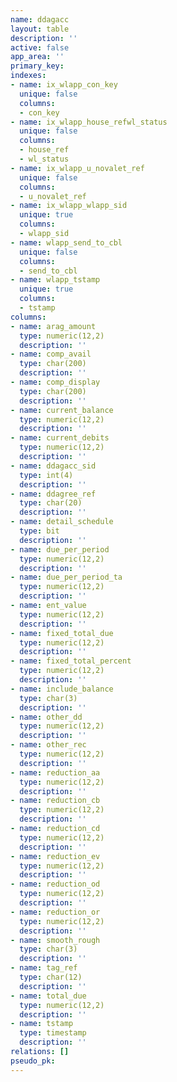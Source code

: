 ```yaml
---
name: ddagacc
layout: table
description: ''
active: false
app_area: ''
primary_key: 
indexes:
- name: ix_wlapp_con_key
  unique: false
  columns:
  - con_key
- name: ix_wlapp_house_refwl_status
  unique: false
  columns:
  - house_ref
  - wl_status
- name: ix_wlapp_u_novalet_ref
  unique: false
  columns:
  - u_novalet_ref
- name: ix_wlapp_wlapp_sid
  unique: true
  columns:
  - wlapp_sid
- name: wlapp_send_to_cbl
  unique: false
  columns:
  - send_to_cbl
- name: wlapp_tstamp
  unique: true
  columns:
  - tstamp
columns:
- name: arag_amount
  type: numeric(12,2)
  description: ''
- name: comp_avail
  type: char(200)
  description: ''
- name: comp_display
  type: char(200)
  description: ''
- name: current_balance
  type: numeric(12,2)
  description: ''
- name: current_debits
  type: numeric(12,2)
  description: ''
- name: ddagacc_sid
  type: int(4)
  description: ''
- name: ddagree_ref
  type: char(20)
  description: ''
- name: detail_schedule
  type: bit
  description: ''
- name: due_per_period
  type: numeric(12,2)
  description: ''
- name: due_per_period_ta
  type: numeric(12,2)
  description: ''
- name: ent_value
  type: numeric(12,2)
  description: ''
- name: fixed_total_due
  type: numeric(12,2)
  description: ''
- name: fixed_total_percent
  type: numeric(12,2)
  description: ''
- name: include_balance
  type: char(3)
  description: ''
- name: other_dd
  type: numeric(12,2)
  description: ''
- name: other_rec
  type: numeric(12,2)
  description: ''
- name: reduction_aa
  type: numeric(12,2)
  description: ''
- name: reduction_cb
  type: numeric(12,2)
  description: ''
- name: reduction_cd
  type: numeric(12,2)
  description: ''
- name: reduction_ev
  type: numeric(12,2)
  description: ''
- name: reduction_od
  type: numeric(12,2)
  description: ''
- name: reduction_or
  type: numeric(12,2)
  description: ''
- name: smooth_rough
  type: char(3)
  description: ''
- name: tag_ref
  type: char(12)
  description: ''
- name: total_due
  type: numeric(12,2)
  description: ''
- name: tstamp
  type: timestamp
  description: ''
relations: []
pseudo_pk: 
---
```



